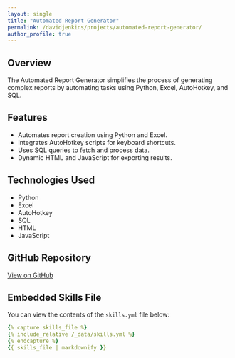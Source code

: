 ```yaml
---
layout: single
title: "Automated Report Generator"
permalink: /davidjenkins/projects/automated-report-generator/
author_profile: true
---
```


## Overview

The Automated Report Generator simplifies the process of generating complex reports by automating tasks using Python, Excel, AutoHotkey, and SQL.

## Features

- Automates report creation using Python and Excel.
- Integrates AutoHotkey scripts for keyboard shortcuts.
- Uses SQL queries to fetch and process data.
- Dynamic HTML and JavaScript for exporting results.

## Technologies Used

- Python
- Excel
- AutoHotkey
- SQL
- HTML
- JavaScript

## GitHub Repository

[View on GitHub](https://github.com/zekejenkins/automated-report-generator)

## Embedded Skills File

You can view the contents of the `skills.yml` file below:

```yaml
{% capture skills_file %}
{% include_relative /_data/skills.yml %}
{% endcapture %}
{{ skills_file | markdownify }}
